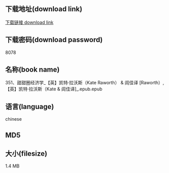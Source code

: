 ## 下载地址(download link)
[下载链接 download link](https://tutu365.netlify.app/?s=351%E3%80%81%E7%94%9C%E7%94%9C%E5%9C%88%E7%BB%8F%E6%B5%8E%E5%AD%A6_%E3%80%90%E8%8B%B1%E3%80%91%E5%87%AF%E7%89%B9%C2%B7%E6%8B%89%E6%B2%83%E6%96%AF%EF%BC%88Kate+Raworth%EF%BC%89+%26+%E9%97%BE%E4%BD%B3%E8%AF%91+%5BRaworth%EF%BC%89%2C+%E3%80%90%E8%8B%B1%E3%80%91%E5%87%AF%E7%89%B9%C2%B7%E6%8B%89%E6%B2%83%E6%96%AF%EF%BC%88Kate+%26+%E9%97%BE%E4%BD%B3%E8%AF%91%5D_.epub)

## 下载密码(download password)
8078

## 名称(book name)
351、甜甜圈经济学_【英】凯特·拉沃斯（Kate Raworth） & 闾佳译 [Raworth）, 【英】凯特·拉沃斯（Kate & 闾佳译]_.epub.epub

## 语言(language)
chinese

## MD5


## 大小(filesize)
1.4 MB
